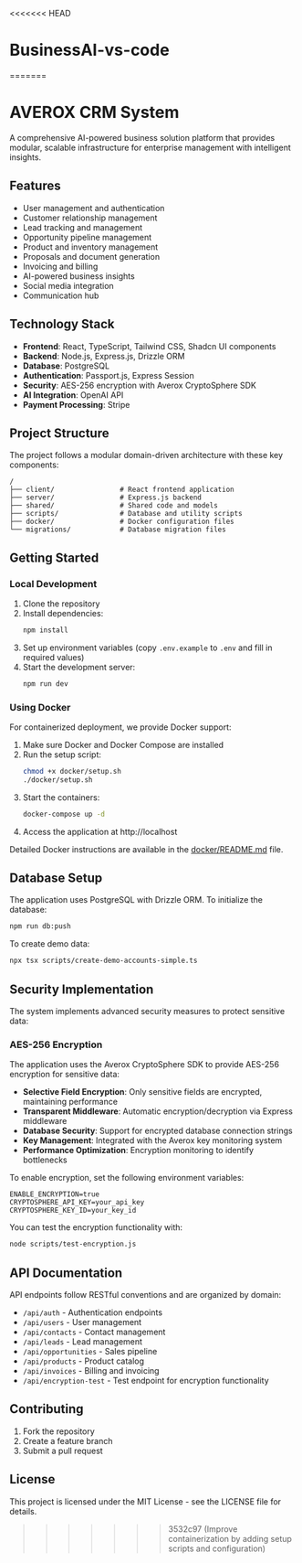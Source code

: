 <<<<<<< HEAD
# BusinessAI-vs-code
=======
# AVEROX CRM System

A comprehensive AI-powered business solution platform that provides modular, scalable infrastructure for enterprise management with intelligent insights.

## Features

- User management and authentication
- Customer relationship management
- Lead tracking and management
- Opportunity pipeline management
- Product and inventory management
- Proposals and document generation
- Invoicing and billing
- AI-powered business insights
- Social media integration
- Communication hub

## Technology Stack

- **Frontend**: React, TypeScript, Tailwind CSS, Shadcn UI components
- **Backend**: Node.js, Express.js, Drizzle ORM
- **Database**: PostgreSQL
- **Authentication**: Passport.js, Express Session
- **Security**: AES-256 encryption with Averox CryptoSphere SDK
- **AI Integration**: OpenAI API
- **Payment Processing**: Stripe

## Project Structure

The project follows a modular domain-driven architecture with these key components:

```
/
├── client/                # React frontend application
├── server/                # Express.js backend
├── shared/                # Shared code and models
├── scripts/               # Database and utility scripts
├── docker/                # Docker configuration files
└── migrations/            # Database migration files
```

## Getting Started

### Local Development

1. Clone the repository
2. Install dependencies:
   ```bash
   npm install
   ```
3. Set up environment variables (copy `.env.example` to `.env` and fill in required values)
4. Start the development server:
   ```bash
   npm run dev
   ```

### Using Docker

For containerized deployment, we provide Docker support:

1. Make sure Docker and Docker Compose are installed
2. Run the setup script:
   ```bash
   chmod +x docker/setup.sh
   ./docker/setup.sh
   ```
3. Start the containers:
   ```bash
   docker-compose up -d
   ```
4. Access the application at http://localhost

Detailed Docker instructions are available in the [docker/README.md](docker/README.md) file.

## Database Setup

The application uses PostgreSQL with Drizzle ORM. To initialize the database:

```bash
npm run db:push
```

To create demo data:

```bash
npx tsx scripts/create-demo-accounts-simple.ts
```

## Security Implementation

The system implements advanced security measures to protect sensitive data:

### AES-256 Encryption

The application uses the Averox CryptoSphere SDK to provide AES-256 encryption for sensitive data:

- **Selective Field Encryption**: Only sensitive fields are encrypted, maintaining performance
- **Transparent Middleware**: Automatic encryption/decryption via Express middleware
- **Database Security**: Support for encrypted database connection strings
- **Key Management**: Integrated with the Averox key monitoring system
- **Performance Optimization**: Encryption monitoring to identify bottlenecks

To enable encryption, set the following environment variables:

```
ENABLE_ENCRYPTION=true
CRYPTOSPHERE_API_KEY=your_api_key
CRYPTOSPHERE_KEY_ID=your_key_id
```

You can test the encryption functionality with:

```bash
node scripts/test-encryption.js
```

## API Documentation

API endpoints follow RESTful conventions and are organized by domain:

- `/api/auth` - Authentication endpoints
- `/api/users` - User management
- `/api/contacts` - Contact management
- `/api/leads` - Lead management
- `/api/opportunities` - Sales pipeline
- `/api/products` - Product catalog
- `/api/invoices` - Billing and invoicing
- `/api/encryption-test` - Test endpoint for encryption functionality

## Contributing

1. Fork the repository
2. Create a feature branch
3. Submit a pull request

## License

This project is licensed under the MIT License - see the LICENSE file for details.
>>>>>>> 3532c97 (Improve containerization by adding setup scripts and configuration)
